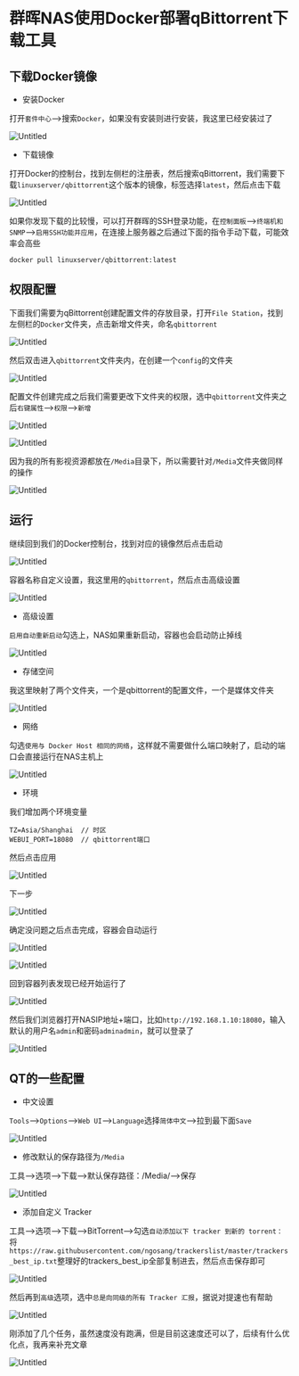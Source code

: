 # 群晖NAS使用Docker部署qBittorrent下载工具

## 下载Docker镜像

- 安装Docker

打开`套件中心`-->搜索`Docker`，如果没有安装则进行安装，我这里已经安装过了

![Untitled](/images/2021/11/25/1.png)

- 下载镜像

打开Docker的控制台，找到左侧栏的注册表，然后搜索qBittorrent，我们需要下载`linuxserver/qbittorrent`这个版本的镜像，标签选择`latest`，然后点击下载

![Untitled](/images/2021/11/25/2.png)

如果你发现下载的比较慢，可以打开群晖的SSH登录功能，在`控制面板`-->`终端机和SNMP`-->`启用SSH功能并应用`，在连接上服务器之后通过下面的指令手动下载，可能效率会高些

```
docker pull linuxserver/qbittorrent:latest

```

## 权限配置

下面我们需要为qBittorrent创建配置文件的存放目录，打开`File Station`，找到左侧栏的`Docker`文件夹，点击新增文件夹，命名`qbittorrent`

![Untitled](/images/2021/11/25/3.png)

然后双击进入`qbittorrent`文件夹内，在创建一个`config`的文件夹

![Untitled](/images/2021/11/25/4.png)

配置文件创建完成之后我们需要更改下文件夹的权限，选中`qbittorrent`文件夹之后`右键属性`-->`权限`-->`新增`

![Untitled](/images/2021/11/25/5.png)

![Untitled](/images/2021/11/25/6.png)

因为我的所有影视资源都放在`/Media`目录下，所以需要针对`/Media`文件夹做同样的操作

![Untitled](/images/2021/11/25/7.png)

## 运行

继续回到我们的Docker控制台，找到对应的镜像然后点击启动

![Untitled](/images/2021/11/25/8.png)

容器名称自定义设置，我这里用的`qbittorrent`，然后点击高级设置

![Untitled](/images/2021/11/25/9.png)

- 高级设置

`启用自动重新启动`勾选上，NAS如果重新启动，容器也会启动防止掉线

![Untitled](/images/2021/11/25/10.png)

- 存储空间

我这里映射了两个文件夹，一个是qbittorrent的配置文件，一个是媒体文件夹

![Untitled](/images/2021/11/25/11.png)

- 网络

勾选`使用与 Docker Host 相同的网络`，这样就不需要做什么端口映射了，启动的端口会直接运行在NAS主机上

![Untitled](/images/2021/11/25/12.png)

- 环境

我们增加两个环境变量

```
TZ=Asia/Shanghai  // 时区
WEBUI_PORT=18080  // qbittorrent端口

```

然后点击应用

![Untitled](/images/2021/11/25/13.png)

下一步

![Untitled](/images/2021/11/25/14.png)

确定没问题之后点击完成，容器会自动运行

![Untitled](/images/2021/11/25/15.png)

![Untitled](/images/2021/11/25/16.png)

回到容器列表发现已经开始运行了

![Untitled](/images/2021/11/25/17.png)

然后我们浏览器打开NASIP地址+端口，比如`http://192.168.1.10:18080`，输入默认的用户名`admin`和密码`adminadmin`，就可以登录了

![Untitled](/images/2021/11/25/18.png)

## QT的一些配置

- 中文设置

`Tools`-->`Options`-->`Web UI`-->`Language`选择`简体中文`-->拉到最下面`Save`

![Untitled](/images/2021/11/25/19.png)

- 修改默认的保存路径为`/Media`

工具-->选项-->下载-->默认保存路径：/Media/-->保存

![Untitled](/images/2021/11/25/20.png)

- 添加自定义 Tracker

工具-->选项-->下载-->BitTorrent-->勾选`自动添加以下 tracker 到新的 torrent：`将`https://raw.githubusercontent.com/ngosang/trackerslist/master/trackers_best_ip.txt`整理好的trackers_best_ip全部复制进去，然后点击保存即可

![Untitled](/images/2021/11/25/21.png)

然后再到`高级`选项，选中`总是向同级的所有 Tracker 汇报`，据说对提速也有帮助

![Untitled](/images/2021/11/25/22.png)

刚添加了几个任务，虽然速度没有跑满，但是目前这速度还可以了，后续有什么优化点，我再来补充文章

![Untitled](/images/2021/11/25/23.png)